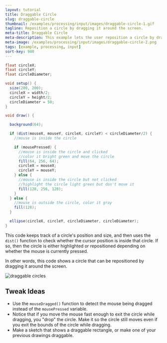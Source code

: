 ```yaml
---
layout: tutorial
title: Draggable Circle
slug: draggable-circle
thumbnail: /examples/processing/input/images/draggable-circle-1.gif
tagline: Reposition a circle by dragging it around the screen.
meta-title: Draggable Circle
meta-description: This example lets the user reposition a circle by dragging it around the screen.
meta-image: /examples/processing/input/images/draggable-circle-2.png
tags: [example, processing, input]
sort-key: 940
---
```


```java
float circleX;
float circleY;
float circleDiameter;

void setup() {
  size(200, 200);
  circleX = width/2;
  circleY = height/2;
  circleDiameter = 50;
}

void draw() {

  background(64);

  if (dist(mouseX, mouseY, circleX, circleY) < circleDiameter/2) {
    //mouse is inside the circle

    if (mousePressed) {
      //mouse is inside the circle and clicked
      //color it bright green and move the circle
      fill(64, 256, 64);
      circleX = mouseX;
      circleY = mouseY;
    } else {
      //mouse is inside the circle but not clicked
      //highlight the circle light green but don't move it
      fill(128, 256, 128);
    }
  } else {
    //mouse is outside the circle, color it gray
    fill(128);
  }

  ellipse(circleX, circleY, circleDiameter, circleDiameter);
}
```

This code keeps track of a circle's position and size, and then uses the `dist()` function to check whether the cursor position is inside that circle. If so, then the circle is either highlighted or repositioned depending on whether the mouse is currently pressed.

In other words, this code shows a circle that can be repositioned by dragging it around the screen.

![draggable circles](/examples/processing/input/images/draggable-circle-3.gif)



## Tweak Ideas
- Use the `mouseDragged()` function to detect the mouse being dragged instead of the `mousePressed` variable.
- Notice that if you move the mouse fast enough to exit the circle while dragging, you "drop" the circle. Make it so the circle still moves even if you exit the bounds of the circle while dragging.
- Make a sketch that shows a draggable rectangle, or make one of your previous drawings draggable.
